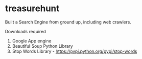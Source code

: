 # treasurehunt
Built a Search Engine from ground up, including web crawlers.

Downloads required

1) Google App engine
2) Beautiful Soup Python Library
3) Stop Words Library - https://pypi.python.org/pypi/stop-words
